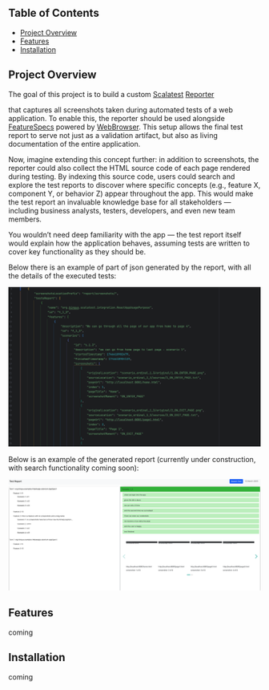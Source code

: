 ## Table of Contents

- [Project Overview](#project-overview)
- [Features](#features)
- [Installation](#installation)

## Project Overview

The goal of this project is to build a custom [Scalatest](https://www.scalatest.org) [Reporter](https://www.scalatest.org/scaladoc/3.0.5/org/scalatest/Reporter.html)

that captures all screenshots taken during automated tests of a web application.
To enable this, the reporter should be used alongside [FeatureSpecs](https://www.scalatest.org/user_guide/selecting_a_style) powered by [WebBrowser](https://www.scalatest.org/scaladoc/plus-selenium-2.45/3.1.1.0/org/scalatestplus/selenium/WebBrowser.html).
This setup allows the final test report to serve not just as a validation artifact, but also as living documentation of the entire application.

Now, imagine extending this concept further: in addition to screenshots, the reporter could also collect the HTML source code of each page rendered during testing. By indexing this source code, users could search and explore the test reports to discover where specific concepts (e.g., feature X, component Y, or behavior Z) appear throughout the app. This would make the test report an invaluable knowledge base for all stakeholders — including business analysts, testers, developers, and even new team members.

You wouldn’t need deep familiarity with the app — the test report itself would explain how the application behaves, assuming tests are written to cover key functionality as they should be.

Below there is an example of part of json generated by the report, with all the details of the executed tests:

![part of a json report](./docs/partOfAJsonReport.png)

Below is an example of the generated report (currently under construction, with search functionality coming soon):

![report example](./docs/exampleOfReport.png)

## Features

coming

## Installation

coming
